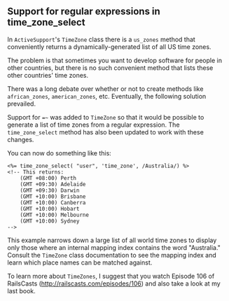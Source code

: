 ## Support for regular expressions in time\_zone\_select

In `ActiveSupport`'s `TimeZone` class there is a `us_zones` method that conveniently returns a dynamically-generated list of all US time zones.

The problem is that sometimes you want to develop software for people in other countries, but there is no such convenient method that lists these other countries' time zones.

There was a long debate over whether or not to create methods like `african_zones`, `american_zones`, etc. Eventually, the following solution prevailed.

Support for `=~` was added to `TimeZone` so that it would be possible to generate a list of time zones from a regular expression. The `time_zone_select` method has also been updated to work with these changes.

You can now do something like this:

	<%= time_zone_select( "user", 'time_zone', /Australia/) %>
	<!-- This returns:
		(GMT +08:00) Perth
		(GMT +09:30) Adelaide
		(GMT +09:30) Darwin
		(GMT +10:00) Brisbane
		(GMT +10:00) Canberra
		(GMT +10:00) Hobart
		(GMT +10:00) Melbourne
		(GMT +10:00) Sydney
	-->

This example narrows down a large list of all world time zones to display only those where an internal mapping index contains the word "Australia." Consult the `TimeZone` class documentation to see the mapping index and learn which place names can be matched against.

To learn more about `TimeZones`, I suggest that you watch Episode 106 of RailsCasts (http://railscasts.com/episodes/106) and also take a look at my last book.